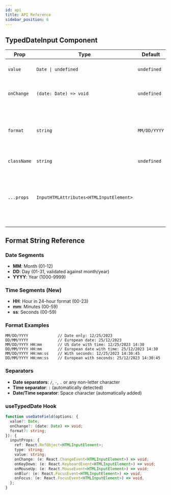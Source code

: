 ```yaml
---
id: api
title: API Reference
sidebar_position: 6
---
```


## TypedDateInput Component

| Prop | Type | Default | Description |
|------|------|---------|-------------|
| `value` | `Date \| undefined` | `undefined` | Selected date/time value |
| `onChange` | `(date: Date) => void` | `undefined` | Callback when date/time changes |
| `format` | `string` | `MM/DD/YYYY` | Format using MM, DD, YYYY, HH, mm with custom separators |
| `className` | `string` | `undefined` | CSS class for styling |
| `...props` | `InputHTMLAttributes<HTMLInputElement>` | | Any other valid input props except `type`, `onMouseUp`, `onKeyDown`, `ref`, `onBlur`, `onFocus` |

## Format String Reference

### Date Segments
- **MM**: Month (01-12)
- **DD**: Day (01-31, validated against month/year)
- **YYYY**: Year (1000-9999)

### Time Segments (New)
- **HH**: Hour in 24-hour format (00-23)
- **mm**: Minutes (00-59)
- **ss**: Seconds (00-59)

### Format Examples
```
MM/DD/YYYY             // Date only: 12/25/2023
DD/MM/YYYY             // European date: 25/12/2023
MM/DD/YYYY HH:mm       // US date with time: 12/25/2023 14:30
DD/MM/YYYY HH:mm       // European date with time: 25/12/2023 14:30
MM/DD/YYYY HH:mm:ss    // With seconds: 12/25/2023 14:30:45
DD/MM/YYYY HH:mm:ss    // European with seconds: 25/12/2023 14:30:45
```

### Separators
- **Date separators**: `/`, `-`, `.` or any non-letter character
- **Time separator**: `:` (automatically detected)
- **Date/Time separator**: Space character (automatically added)

### useTypedDate Hook

```typescript
function useDateField(options: {
  value?: Date;
  onChange?: (date: Date) => void;
  format?: string;
}): {
  inputProps: {
    ref: React.RefObject<HTMLInputElement>;
    type: string;
    value: string;
    onChange: (e: React.ChangeEvent<HTMLInputElement>) => void;
    onKeyDown: (e: React.KeyboardEvent<HTMLInputElement>) => void;
    onMouseUp: (e: React.MouseEvent<HTMLInputElement>) => void;
    onBlur: (e: React.FocusEvent<HTMLInputElement>) => void,
    onFocus: (e: React.FocusEvent<HTMLInputElement>) => void,
  };
}
```
